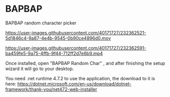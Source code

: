 # BAPBAP
BAPBAP random character picker






https://user-images.githubusercontent.com/40171727/232362521-5d1846c4-9a87-4e4b-9545-0b90ce4896d0.mov




https://user-images.githubusercontent.com/40171727/232362591-ba459fe5-9a75-4ffb-9f44-712ff2d7e6b9.mp4





Once installed, open "BAPBAP Random Char" , and after finishing the setup wizard it will go to your desktop.


You need .net runtime 4.7.2 to use the application, the download to it is here: https://dotnet.microsoft.com/en-us/download/dotnet-framework/thank-you/net472-web-installer



